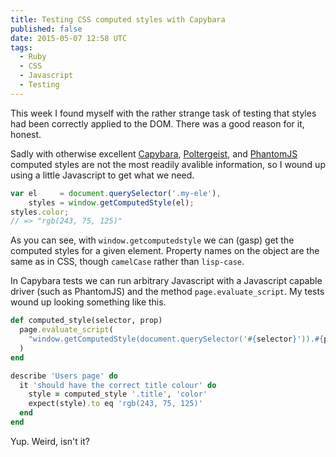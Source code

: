 ```yaml
---
title: Testing CSS computed styles with Capybara
published: false
date: 2015-05-07 12:58 UTC
tags:
  - Ruby
  - CSS
  - Javascript
  - Testing
---
```


This week I found myself with the rather strange task of testing that styles
had been correctly applied to the DOM. There was a good reason for it, honest.

Sadly with otherwise excellent [Capybara][capybara],
[Poltergeist][poltergeist], and [PhantomJS][phantomjs] computed styles are not
the most readily avalible information, so I wound up using a little Javascript
to get what we need.

```javascript
var el     = document.querySelector('.my-ele'),
    styles = window.getComputedStyle(el);
styles.color;
// => "rgb(243, 75, 125)"
```

As you can see, with `window.getcomputedstyle` we can (gasp) get the computed
styles for a given element. Property names on the object are the same as in
CSS, though `camelCase` rather than `lisp-case`.

In Capybara tests we can run arbitrary Javascript with a Javascript capable
driver (such as PhantomJS) and the method `page.evaluate_script`. My tests
wound up looking something like this.

```ruby
def computed_style(selector, prop)
  page.evaluate_script(
    "window.getComputedStyle(document.querySelector('#{selector}')).#{prop}"
  )
end

describe 'Users page' do
  it 'should have the correct title colour' do
    style = computed_style '.title', 'color'
    expect(style).to eq 'rgb(243, 75, 125)'
  end
end
```

Yup. Weird, isn't it?

[capybara]: https://github.com/jnicklas/capybara
[poltergeist]: https://github.com/teampoltergeist/poltergeist
[phantomjs]: https://github.com/ariya/phantomjs
